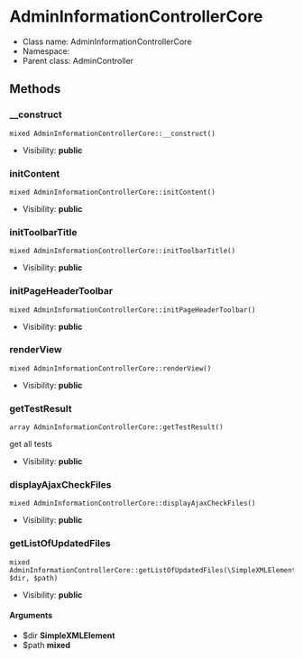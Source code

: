 AdminInformationControllerCore
===============






* Class name: AdminInformationControllerCore
* Namespace: 
* Parent class: AdminController







Methods
-------


### __construct

    mixed AdminInformationControllerCore::__construct()





* Visibility: **public**




### initContent

    mixed AdminInformationControllerCore::initContent()





* Visibility: **public**




### initToolbarTitle

    mixed AdminInformationControllerCore::initToolbarTitle()





* Visibility: **public**




### initPageHeaderToolbar

    mixed AdminInformationControllerCore::initPageHeaderToolbar()





* Visibility: **public**




### renderView

    mixed AdminInformationControllerCore::renderView()





* Visibility: **public**




### getTestResult

    array AdminInformationControllerCore::getTestResult()

get all tests



* Visibility: **public**




### displayAjaxCheckFiles

    mixed AdminInformationControllerCore::displayAjaxCheckFiles()





* Visibility: **public**




### getListOfUpdatedFiles

    mixed AdminInformationControllerCore::getListOfUpdatedFiles(\SimpleXMLElement $dir, $path)





* Visibility: **public**


#### Arguments
* $dir **SimpleXMLElement**
* $path **mixed**


